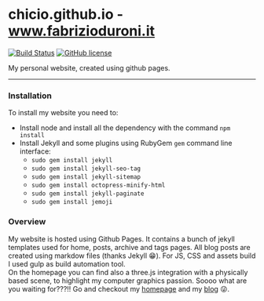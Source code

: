# chicio.github.io - www.fabrizioduroni.it

[![Build Status](https://travis-ci.org/chicio/chicio.github.io.svg?branch=master)](https://travis-ci.org/chicio/chicio.github.io)
[![GitHub license](https://img.shields.io/badge/license-MIT-blue.svg)](https://github.com/chicio/chicio.github.io/blob/master/LICENSE.md)

My personal website, created using github pages.

***

### Installation

To install my website you need to: 

- Install node and install all the dependency with the command `npm install`
- Install Jekyll and some plugins using RubyGem `gem` command line interface:
    - `sudo gem install jekyll`
    - `sudo gem install jekyll-seo-tag`
    - `sudo gem install jekyll-sitemap`
    - `sudo gem install octopress-minify-html`
    - `sudo gem install jekyll-paginate`
    - `sudo gem install jemoji`

### Overview 

My website is hosted using Github Pages. It contains a bunch of jekyll templates used for home, posts, archive and tags pages. All blog posts are created using markdow files (thanks Jekyll :grin:). For JS, CSS and assets build I used gulp as build automation tool.  
On the homepage you can find also a three.js integration with a physically based scene, to highlight my computer graphics passion.
Soooo what are you waiting for???!! Go and checkout my [homepage](https://www.fabrizioduroni.it "homepage") and my [blog](https://www.fabrizioduroni.it/blog/ "blog") :stuck_out_tongue_winking_eye:.

